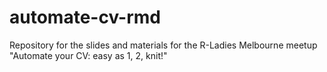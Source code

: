 # automate-cv-rmd
Repository for the slides and materials for the R-Ladies Melbourne meetup "Automate your CV: easy as 1, 2, knit!"
